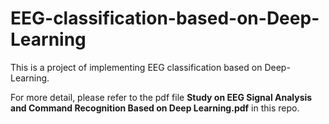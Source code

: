# EEG-classification-based-on-Deep-Learning
This is a project of implementing EEG classification based on Deep-Learning.

For more detail, please refer to the pdf file **Study on EEG Signal Analysis and Command Recognition Based on Deep Learning.pdf** in this repo.
